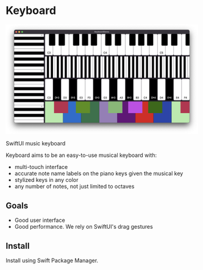 # Keyboard

<img src="demo.png" alt="Demo" />

SwiftUI music keyboard

Keyboard aims to be an easy-to-use musical keyboard with:

- multi-touch interface
- accurate note name labels on the piano keys given the musical key
- stylized keys in any color
- any number of notes, not just limited to octaves

## Goals

- Good user interface
- Good performance. We rely on SwiftUI's drag gestures

## Install

Install using Swift Package Manager.

